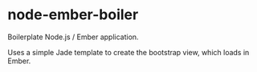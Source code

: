 node-ember-boiler
=================

Boilerplate Node.js / Ember application.

Uses a simple Jade template to create the bootstrap view, which loads in Ember.
